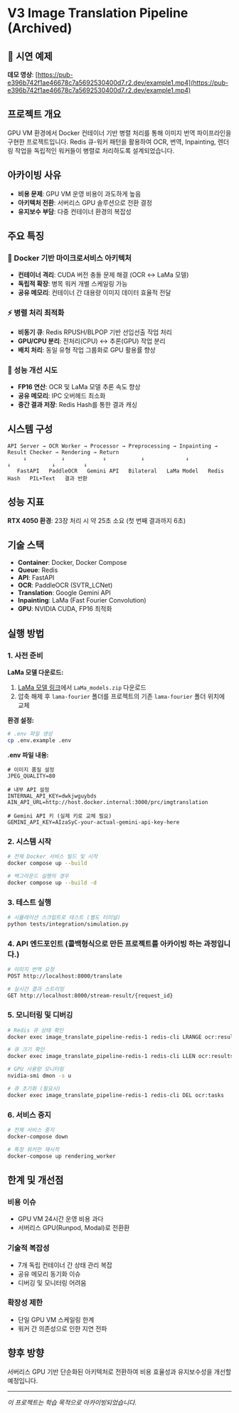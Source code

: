 # V3 Image Translation Pipeline (Archived)

## 🎥 시연 예제
**데모 영상**: [https://pub-e396b742f1ae46678c7a5692530400d7.r2.dev/example1.mp4](https://pub-e396b742f1ae46678c7a5692530400d7.r2.dev/example1.mp4)

## 프로젝트 개요

GPU VM 환경에서 Docker 컨테이너 기반 병렬 처리를 통해 이미지 번역 파이프라인을 구현한 프로젝트입니다. 
Redis 큐-워커 패턴을 활용하여 OCR, 번역, Inpainting, 렌더링 작업을 독립적인 워커들이 병렬로 처리하도록 설계되었습니다.

## 아카이빙 사유

- **비용 문제**: GPU VM 운영 비용이 과도하게 높음
- **아키텍처 전환**: 서버리스 GPU 솔루션으로 전환 결정
- **유지보수 부담**: 다중 컨테이너 환경의 복잡성

## 주요 특징

### 🐳 Docker 기반 마이크로서비스 아키텍처
- **컨테이너 격리**: CUDA 버전 충돌 문제 해결 (OCR ↔ LaMa 모델)
- **독립적 확장**: 병목 워커 개별 스케일링 가능
- **공유 메모리**: 컨테이너 간 대용량 이미지 데이터 효율적 전달

### ⚡ 병렬 처리 최적화
- **비동기 큐**: Redis RPUSH/BLPOP 기반 선입선출 작업 처리
- **GPU/CPU 분리**: 전처리(CPU) ↔ 추론(GPU) 작업 분리
- **배치 처리**: 동일 유형 작업 그룹화로 GPU 활용률 향상

### 🔧 성능 개선 시도
- **FP16 연산**: OCR 및 LaMa 모델 추론 속도 향상
- **공유 메모리**: IPC 오버헤드 최소화
- **중간 결과 저장**: Redis Hash를 통한 결과 캐싱

## 시스템 구성

```
API Server → OCR Worker → Processor → Preprocessing → Inpainting → Result Checker → Rendering → Return
     ↓           ↓            ↓           ↓             ↓              ↓             ↓         ↓
   FastAPI   PaddleOCR   Gemini API   Bilateral   LaMa Model   Redis Hash   PIL+Text   결과 반환
```

## 성능 지표

**RTX 4050 환경**: 23장 처리 시 약 25초 소요 (첫 번째 결과까지 6초)

## 기술 스택

- **Container**: Docker, Docker Compose
- **Queue**: Redis
- **API**: FastAPI
- **OCR**: PaddleOCR (SVTR_LCNet)
- **Translation**: Google Gemini API
- **Inpainting**: LaMa (Fast Fourier Convolution)
- **GPU**: NVIDIA CUDA, FP16 최적화

## 실행 방법

### 1. 사전 준비

**LaMa 모델 다운로드:**
1. [LaMa 모델 링크](https://drive.google.com/drive/folders/1B2x7eQDgecTL0oh3LSIBDGj0fTxs6Ips)에서 `LaMa_models.zip` 다운로드
2. 압축 해제 후 `lama-fourier` 폴더를 프로젝트의 기존 `lama-fourier` 폴더 위치에 교체

**환경 설정:**
```bash
# .env 파일 생성
cp .env.example .env
```

**.env 파일 내용:**
```env
# 이미지 품질 설정
JPEG_QUALITY=80

# 내부 API 설정
INTERNAL_API_KEY=dwkjwguybds
AIN_API_URL=http://host.docker.internal:3000/prc/imgtranslation

# Gemini API 키 (실제 키로 교체 필요)
GEMINI_API_KEY=AIzaSyC-your-actual-gemini-api-key-here
```

### 2. 시스템 시작

```bash
# 전체 Docker 서비스 빌드 및 시작
docker compose up --build

# 백그라운드 실행의 경우
docker compose up --build -d
```

### 3. 테스트 실행

```bash
# 시뮬레이션 스크립트로 테스트 (별도 터미널)
python tests/integration/simulation.py

```

### 4. API 엔드포인트 (콜백형식으로 만든 프로젝트를 아카이빙 하는 과정입니다.)

```bash
# 이미지 번역 요청
POST http://localhost:8000/translate

# 실시간 결과 스트리밍
GET http://localhost:8000/stream-result/{request_id}
```

### 5. 모니터링 및 디버깅

```bash
# Redis 큐 상태 확인
docker exec image_translate_pipeline-redis-1 redis-cli LRANGE ocr:results 0 10

# 큐 크기 확인
docker exec image_translate_pipeline-redis-1 redis-cli LLEN ocr:results

# GPU 사용량 모니터링
nvidia-smi dmon -s u

# 큐 초기화 (필요시)
docker exec image_translate_pipeline-redis-1 redis-cli DEL ocr:tasks
```

### 6. 서비스 중지

```bash
# 전체 서비스 중지
docker-compose down

# 특정 워커만 재시작
docker-compose up rendering_worker
```

## 한계 및 개선점

### 비용 이슈
- GPU VM 24시간 운영 비용 과다
- 서버리스 GPU(Runpod, Modal)로 전환환

### 기술적 복잡성
- 7개 독립 컨테이너 간 상태 관리 복잡
- 공유 메모리 동기화 이슈
- 디버깅 및 모니터링 어려움

### 확장성 제한
- 단일 GPU VM 스케일링 한계
- 워커 간 의존성으로 인한 지연 전파

## 향후 방향

서버리스 GPU 기반 단순화된 아키텍처로 전환하여 비용 효율성과 유지보수성을 개선할 예정입니다.

---
*이 프로젝트는 학습 목적으로 아카이빙되었습니다.*
